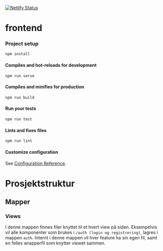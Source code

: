 [![Netlify Status](https://api.netlify.com/api/v1/badges/1dd9b4bd-f2e7-4653-b032-f416480f5f6b/deploy-status)](https://app.netlify.com/sites/gallant-swirles-109ebc/deploys)

# frontend

### Project setup
```
npm install
```

#### Compiles and hot-reloads for development
```
npm run serve
```

#### Compiles and minifies for production
```
npm run build
```

#### Run your tests
```
npm run test
```

#### Lints and fixes files
```
npm run lint
```

#### Customize configuration
See [Configuration Reference](https://cli.vuejs.org/config/).


# Prosjektstruktur 

## Mapper

### Views
I denne mappen finnes filer knyttet til et hvert view på siden. Eksempelvis vil alle komponenter som brukes i ```/auth (login og registrering)```, lagres i mappen ```auth```. 
Internt i denne mappen vil hver feature ha sin egen fil, samt en felles wrapperfil som knytter viewet sammen.

